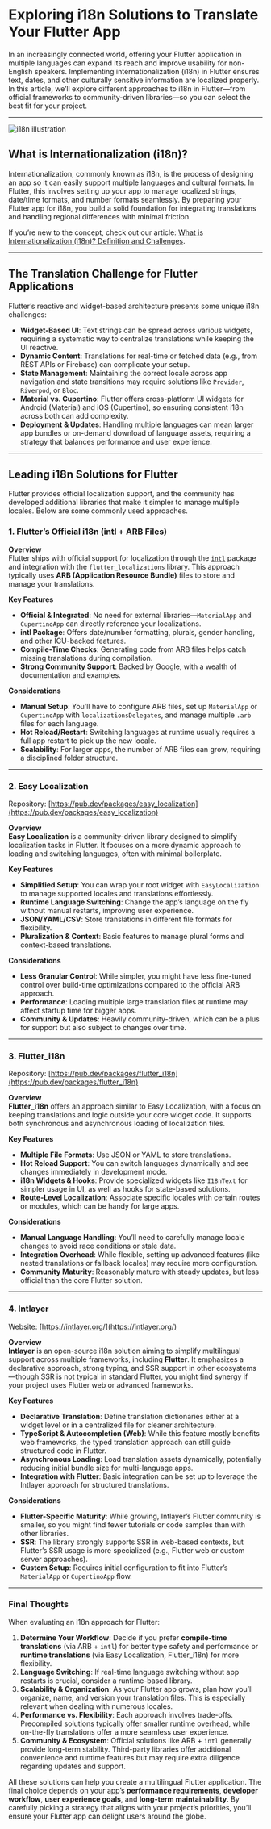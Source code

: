 # Exploring i18n Solutions to Translate Your Flutter App

In an increasingly connected world, offering your Flutter application in multiple languages can expand its reach and improve usability for non-English speakers. Implementing internationalization (i18n) in Flutter ensures text, dates, and other culturally sensitive information are localized properly. In this article, we’ll explore different approaches to i18n in Flutter—from official frameworks to community-driven libraries—so you can select the best fit for your project.

---

![i18n illustration](https://github.com/aymericzip/intlayer/blob/main/blog/assets/i18n.webp)

## What is Internationalization (i18n)?

Internationalization, commonly known as i18n, is the process of designing an app so it can easily support multiple languages and cultural formats. In Flutter, this involves setting up your app to manage localized strings, date/time formats, and number formats seamlessly. By preparing your Flutter app for i18n, you build a solid foundation for integrating translations and handling regional differences with minimal friction.

If you’re new to the concept, check out our article: [What is Internationalization (i18n)? Definition and Challenges](https://github.com/aymericzip/intlayer/blob/main/blog/en/what_is_internationalization.md).

---

## The Translation Challenge for Flutter Applications

Flutter’s reactive and widget-based architecture presents some unique i18n challenges:

- **Widget-Based UI**: Text strings can be spread across various widgets, requiring a systematic way to centralize translations while keeping the UI reactive.
- **Dynamic Content**: Translations for real-time or fetched data (e.g., from REST APIs or Firebase) can complicate your setup.
- **State Management**: Maintaining the correct locale across app navigation and state transitions may require solutions like `Provider`, `Riverpod`, or `Bloc`.
- **Material vs. Cupertino**: Flutter offers cross-platform UI widgets for Android (Material) and iOS (Cupertino), so ensuring consistent i18n across both can add complexity.
- **Deployment & Updates**: Handling multiple languages can mean larger app bundles or on-demand download of language assets, requiring a strategy that balances performance and user experience.

---

## Leading i18n Solutions for Flutter

Flutter provides official localization support, and the community has developed additional libraries that make it simpler to manage multiple locales. Below are some commonly used approaches.

### 1. Flutter’s Official i18n (intl + ARB Files)

**Overview**  
Flutter ships with official support for localization through the [`intl`](https://pub.dev/packages/intl) package and integration with the `flutter_localizations` library. This approach typically uses **ARB (Application Resource Bundle)** files to store and manage your translations.

**Key Features**

- **Official & Integrated**: No need for external libraries—`MaterialApp` and `CupertinoApp` can directly reference your localizations.
- **intl Package**: Offers date/number formatting, plurals, gender handling, and other ICU-backed features.
- **Compile-Time Checks**: Generating code from ARB files helps catch missing translations during compilation.
- **Strong Community Support**: Backed by Google, with a wealth of documentation and examples.

**Considerations**

- **Manual Setup**: You’ll have to configure ARB files, set up `MaterialApp` or `CupertinoApp` with `localizationsDelegates`, and manage multiple `.arb` files for each language.
- **Hot Reload/Restart**: Switching languages at runtime usually requires a full app restart to pick up the new locale.
- **Scalability**: For larger apps, the number of ARB files can grow, requiring a disciplined folder structure.

---

### 2. Easy Localization

Repository: [https://pub.dev/packages/easy_localization](https://pub.dev/packages/easy_localization)

**Overview**  
**Easy Localization** is a community-driven library designed to simplify localization tasks in Flutter. It focuses on a more dynamic approach to loading and switching languages, often with minimal boilerplate.

**Key Features**

- **Simplified Setup**: You can wrap your root widget with `EasyLocalization` to manage supported locales and translations effortlessly.
- **Runtime Language Switching**: Change the app’s language on the fly without manual restarts, improving user experience.
- **JSON/YAML/CSV**: Store translations in different file formats for flexibility.
- **Pluralization & Context**: Basic features to manage plural forms and context-based translations.

**Considerations**

- **Less Granular Control**: While simpler, you might have less fine-tuned control over build-time optimizations compared to the official ARB approach.
- **Performance**: Loading multiple large translation files at runtime may affect startup time for bigger apps.
- **Community & Updates**: Heavily community-driven, which can be a plus for support but also subject to changes over time.

---

### 3. Flutter_i18n

Repository: [https://pub.dev/packages/flutter_i18n](https://pub.dev/packages/flutter_i18n)

**Overview**  
**Flutter_i18n** offers an approach similar to Easy Localization, with a focus on keeping translations and logic outside your core widget code. It supports both synchronous and asynchronous loading of localization files.

**Key Features**

- **Multiple File Formats**: Use JSON or YAML to store translations.
- **Hot Reload Support**: You can switch languages dynamically and see changes immediately in development mode.
- **i18n Widgets & Hooks**: Provide specialized widgets like `I18nText` for simpler usage in UI, as well as hooks for state-based solutions.
- **Route-Level Localization**: Associate specific locales with certain routes or modules, which can be handy for large apps.

**Considerations**

- **Manual Language Handling**: You’ll need to carefully manage locale changes to avoid race conditions or stale data.
- **Integration Overhead**: While flexible, setting up advanced features (like nested translations or fallback locales) may require more configuration.
- **Community Maturity**: Reasonably mature with steady updates, but less official than the core Flutter solution.

---

### 4. Intlayer

Website: [https://intlayer.org/](https://intlayer.org/)

**Overview**  
**Intlayer** is an open-source i18n solution aiming to simplify multilingual support across multiple frameworks, including **Flutter**. It emphasizes a declarative approach, strong typing, and SSR support in other ecosystems—though SSR is not typical in standard Flutter, you might find synergy if your project uses Flutter web or advanced frameworks.

**Key Features**

- **Declarative Translation**: Define translation dictionaries either at a widget level or in a centralized file for cleaner architecture.
- **TypeScript & Autocompletion (Web)**: While this feature mostly benefits web frameworks, the typed translation approach can still guide structured code in Flutter.
- **Asynchronous Loading**: Load translation assets dynamically, potentially reducing initial bundle size for multi-language apps.
- **Integration with Flutter**: Basic integration can be set up to leverage the Intlayer approach for structured translations.

**Considerations**

- **Flutter-Specific Maturity**: While growing, Intlayer’s Flutter community is smaller, so you might find fewer tutorials or code samples than with other libraries.
- **SSR**: The library strongly supports SSR in web-based contexts, but Flutter’s SSR usage is more specialized (e.g., Flutter web or custom server approaches).
- **Custom Setup**: Requires initial configuration to fit into Flutter’s `MaterialApp` or `CupertinoApp` flow.

---

### Final Thoughts

When evaluating an i18n approach for Flutter:

1. **Determine Your Workflow**: Decide if you prefer **compile-time translations** (via ARB + `intl`) for better type safety and performance or **runtime translations** (via Easy Localization, Flutter_i18n) for more flexibility.
2. **Language Switching**: If real-time language switching without app restarts is crucial, consider a runtime-based library.
3. **Scalability & Organization**: As your Flutter app grows, plan how you’ll organize, name, and version your translation files. This is especially relevant when dealing with numerous locales.
4. **Performance vs. Flexibility**: Each approach involves trade-offs. Precompiled solutions typically offer smaller runtime overhead, while on-the-fly translations offer a more seamless user experience.
5. **Community & Ecosystem**: Official solutions like ARB + `intl` generally provide long-term stability. Third-party libraries offer additional convenience and runtime features but may require extra diligence regarding updates and support.

All these solutions can help you create a multilingual Flutter application. The final choice depends on your app’s **performance requirements**, **developer workflow**, **user experience goals**, and **long-term maintainability**. By carefully picking a strategy that aligns with your project’s priorities, you’ll ensure your Flutter app can delight users around the globe.
